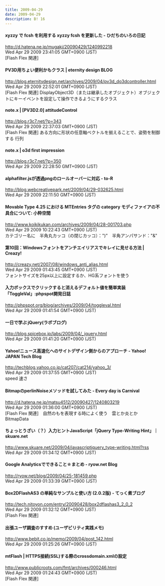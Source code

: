 ```yaml
---
title: 2009-04-29
date: 2009-04-29
description: B! 16
---
```


#### xyzzy で fcsh を利用する xyzzy fcsh を更新した - ひだちのいろの日記
http://d.hatena.ne.jp/mugaki/20090429/1240992218<br>
Wed Apr 29 2009 23:41:05 GMT+0900 (JST)<br>
[Flash Flex 関連]


#### PV3D用ちょい便利かもクラス | eternity design BLOG
http://blog.eternitydesign.net/archives/2009/04/pv3d_do3dcontroller.html<br>
Wed Apr 29 2009 22:52:01 GMT+0900 (JST)<br>
[Flash Flex 関連] DisplayObject3D（または継承したオブジェクト）オブジェクトにキーイベントを設定して操作できるようにするクラス


#### note.x  |    [PV3D2.0] attitudeControl
http://blog.r3c7.net/?p=343<br>
Wed Apr 29 2009 22:37:03 GMT+0900 (JST)<br>
[Flash Flex 関連] ある方向に形状の任意軸ベクトルを揃えることで、姿勢を制御する 行列


#### note.x  |    o3d first impression
http://blog.r3c7.net/?p=350<br>
Wed Apr 29 2009 22:28:50 GMT+0900 (JST)<br>


#### alphafilter.jsが透過pngのロールオーバーに対応 - to-R
http://blog.webcreativepark.net/2009/04/29-032625.html<br>
Wed Apr 29 2009 22:11:50 GMT+0900 (JST)<br>


#### Movable Type 4.25 における MTEntries タグの category モディファイアの不具合について: 小粋空間
http://www.koikikukan.com/archives/2009/04/28-001703.php<br>
Wed Apr 29 2009 10:22:43 GMT+0900 (JST)<br>
カテゴリー名に　半角丸カッコ（の閉じカッコ）：")"　半角アンパサンド："&"


#### 第10回：Windowsフォントをアンチエイリアスでキレイに見せる方法 | Creazy!
http://creazy.net/2007/08/windows_anti_alias.html<br>
Wed Apr 29 2009 01:43:45 GMT+0900 (JST)<br>
フォントサイズを25px以上に設定するか、HG系フォントを使う


#### 入力ボックスでクリックすると消えるデフォルト値を簡単実装「ToggleVal」:phpspot開発日誌
http://phpspot.org/blog/archives/2009/04/toggleval.html<br>
Wed Apr 29 2009 01:41:54 GMT+0900 (JST)<br>


#### 一日で学ぶ jQuery(ラボブログ)
http://blog.spicebox.jp/labs/2009/04/_jquery.html<br>
Wed Apr 29 2009 01:41:20 GMT+0900 (JST)<br>


#### Yahoo!ニュース高速化へのサイトデザイン側からのアプローチ - Yahoo! JAPAN Tech Blog
http://techblog.yahoo.co.jp/cat207/cat214/yahoo_3/<br>
Wed Apr 29 2009 01:37:55 GMT+0900 (JST)<br>
speed 速さ


#### BitmapのperlinNoiseメソッドを試してみた - Every day is Carnival
http://d.hatena.ne.jp/matsu4512/20090427/1240803219<br>
Wed Apr 29 2009 01:36:00 GMT+0900 (JST)<br>
[Flash Flex 関連]　自然のもを表現する時によく使う　雲とか炎とか　BitmapData


#### ちょっとうざい（？）入力ヒントJavaScript「jQuery Type-Writing Hint」｜skuare.net
http://www.skuare.net/2009/04/javascriptjquery_type-writing.html?rss<br>
Wed Apr 29 2009 01:34:12 GMT+0900 (JST)<br>


#### Google Analyticsでできること☆まとめ - ryow.net Blog
http://ryow.net/blog/2009/04/25-181459.php<br>
Wed Apr 29 2009 01:33:39 GMT+0900 (JST)<br>


#### Box2DFlashAS3 の単純なサンプルと使い方 (2.0.2版) - てっく煮ブログ
http://tech.nitoyon.com/entry/20090428/box2dflashas3_2_0_2<br>
Wed Apr 29 2009 01:32:12 GMT+0900 (JST)<br>
[Flash Flex 関連]


#### 出張ユーザ調査のすすめ (ユーザビリティ実践メモ)
http://www.bebit.co.jp/memo/2009/04/post_142.html<br>
Wed Apr 29 2009 01:25:26 GMT+0900 (JST)<br>


#### mtFlash | HTTPS接続(SSL)する際のcrossdomain.xmlの設定
http://www.publicroots.com/fmt/archives/000246.html<br>
Wed Apr 29 2009 01:24:43 GMT+0900 (JST)<br>
[Flash Flex 関連]


